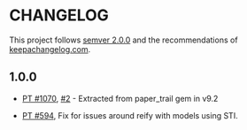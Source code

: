 # CHANGELOG

This project follows [semver 2.0.0](http://semver.org/spec/v2.0.0.html) and 
the recommendations of [keepachangelog.com](http://keepachangelog.com/).

## 1.0.0

- [PT #1070](https://github.com/paper-trail-gem/paper_trail/issues/1070), [#2](https://github.com/westonganger/paper_trail-association_tracking/issues/2) - Extracted from paper_trail gem in v9.2

- [PT #594](https://github.com/paper-trail-gem/paper_trail/issues/594), Fix for issues around reify with models using STI.
